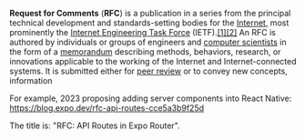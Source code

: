**Request for Comments** (**RFC**) is a publication in a series from the principal technical development and standards-setting bodies for the [Internet](https://en.wikipedia.org/wiki/Internet "Internet"), most prominently the [Internet Engineering Task Force](https://en.wikipedia.org/wiki/Internet_Engineering_Task_Force "Internet Engineering Task Force") (IETF).[[1]](https://en.wikipedia.org/wiki/Request_for_Comments#cite_note-rfc9280-1)[[2]](https://en.wikipedia.org/wiki/Request_for_Comments#cite_note-2) An RFC is authored by individuals or groups of engineers and [computer scientists](https://en.wikipedia.org/wiki/Computer_scientist "Computer scientist") in the form of a [memorandum](https://en.wikipedia.org/wiki/Memorandum "Memorandum") describing methods, behaviors, research, or innovations applicable to the working of the Internet and Internet-connected systems. It is submitted either for [peer review](https://en.wikipedia.org/wiki/Peer_review "Peer review") or to convey new concepts, information

For example, 2023 proposing adding server components into React Native:
https://blog.expo.dev/rfc-api-routes-cce5a3b9f25d

The title is: "RFC: API Routes in Expo Router".